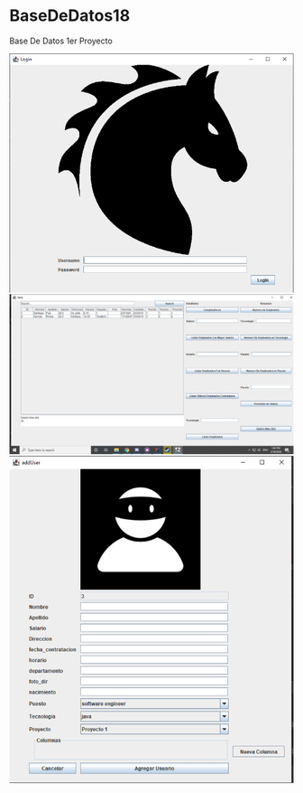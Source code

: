 # BaseDeDatos18
Base De Datos 1er Proyecto

![Image Login](https://github.com/aaoeclipse/BaseDeDatos18/blob/master/images/login.PNG)
![Image display of users](https://github.com/aaoeclipse/BaseDeDatos18/blob/master/images/Untitled.png)
![Image new user](https://github.com/aaoeclipse/BaseDeDatos18/blob/master/images/addingNewUser.PNG)
